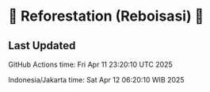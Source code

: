 
# 🌳 Reforestation (Reboisasi) 🌲

## Last Updated

GitHub Actions time: Fri Apr 11 23:20:10 UTC 2025

Indonesia/Jakarta time: Sat Apr 12 06:20:10 WIB 2025
